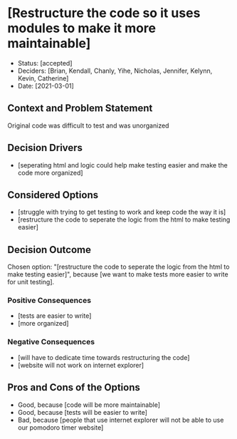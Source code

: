 # [Restructure the code so it uses modules to make it more maintainable]

* Status: [accepted]
* Deciders: [Brian, Kendall, Chanly, Yihe, Nicholas, Jennifer, Kelynn, Kevin, Catherine]
* Date: [2021-03-01] 


## Context and Problem Statement

Original code was difficult to test and was unorganized 

## Decision Drivers <!-- optional -->

* [seperating html and logic could help make testing easier and make the code more organized]


## Considered Options

* [struggle with trying to get testing to work and keep code the way it is]
* [restructure the code to seperate the logic from the html to make testing easier]

## Decision Outcome

Chosen option: "[restructure the code to seperate the logic from the html to make testing easier]", because [we want to make tests more easier to write for unit testing].

### Positive Consequences <!-- optional -->

* [tests are easier to write]
* [more organized]

### Negative Consequences <!-- optional -->
* [will have to dedicate time towards restructuring the code]
* [website will not work on internet explorer]

## Pros and Cons of the Options 

* Good, because [code will be more maintainable]
* Good, because [tests will be easier to write]
* Bad, because [people that use internet explorer will not be able to use our pomodoro timer website]
